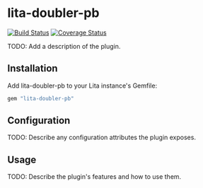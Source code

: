 # lita-doubler-pb

[![Build Status](https://travis-ci.org/whiteping/lita-doubler-pb.png?branch=master)](https://travis-ci.org/whiteping/lita-doubler-pb)
[![Coverage Status](https://coveralls.io/repos/whiteping/lita-doubler-pb/badge.png)](https://coveralls.io/r/whiteping/lita-doubler-pb)

TODO: Add a description of the plugin.

## Installation

Add lita-doubler-pb to your Lita instance's Gemfile:

``` ruby
gem "lita-doubler-pb"
```

## Configuration

TODO: Describe any configuration attributes the plugin exposes.

## Usage

TODO: Describe the plugin's features and how to use them.
